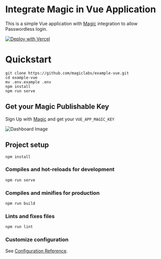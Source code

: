 # Integrate Magic in Vue Application

This is a simple Vue application with [Magic](https://magic.link/) integration to allow Passwordless login.

[![Deploy with Vercel](https://vercel.com/button)](https://vercel.com/new/git/external?repository-url=https%3A%2F%2Fgithub.com%magiclabs%2Fexample-vue&env=VUE_APP_MAGIC_KEY)

# Quickstart

```
git clone https://github.com/magiclabs/example-vue.git
cd example-vue
mv .env.example .env
npm install
npm run serve
```

## Get your Magic Publishable Key

Sign Up with [Magic](https://dashboard.magic.link/signup) and get your `VUE_APP_MAGIC_KEY`

![Dashboard Image](https://dev-to-uploads.s3.amazonaws.com/i/fnjqvscslu11ih87p94t.png)

## Project setup

```
npm install
```

### Compiles and hot-reloads for development

```
npm run serve
```

### Compiles and minifies for production

```
npm run build
```

### Lints and fixes files

```
npm run lint
```

### Customize configuration

See [Configuration Reference](https://cli.vuejs.org/config/).
